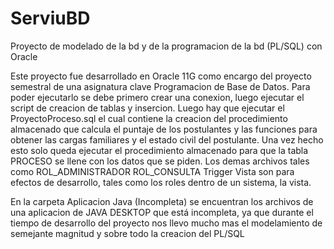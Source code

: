 # ServiuBD
Proyecto de modelado de la bd y de la programacion de la bd (PL/SQL) con Oracle

Este proyecto fue desarrollado en Oracle 11G como encargo del proyecto semestral de una asignatura clave Programacion de Base de Datos.
Para poder ejecutarlo se debe primero crear una conexion, luego ejecutar el script de creacion de tablas y insercion.
Luego hay que ejecutar el ProyectoProceso.sql el cual contiene la creacion del procedimiento almacenado que calcula el puntaje de los postulantes y las funciones para obtener las cargas familiares y el estado civil del postulante.
Una vez hecho esto solo queda ejecutar el procedimiento almacenado para que la tabla PROCESO se llene con los datos que se piden.
Los demas archivos tales como ROL_ADMINISTRADOR ROL_CONSULTA Trigger Vista son para efectos de desarrollo, tales como los roles dentro de un sistema, la vista.

En la carpeta Aplicacion Java (Incompleta) se encuentran los archivos de una aplicacion de JAVA DESKTOP que está incompleta, ya que durante el tiempo de desarrollo del proyecto nos llevo mucho mas el modelamiento de semejante magnitud y sobre todo la creacion del PL/SQL
